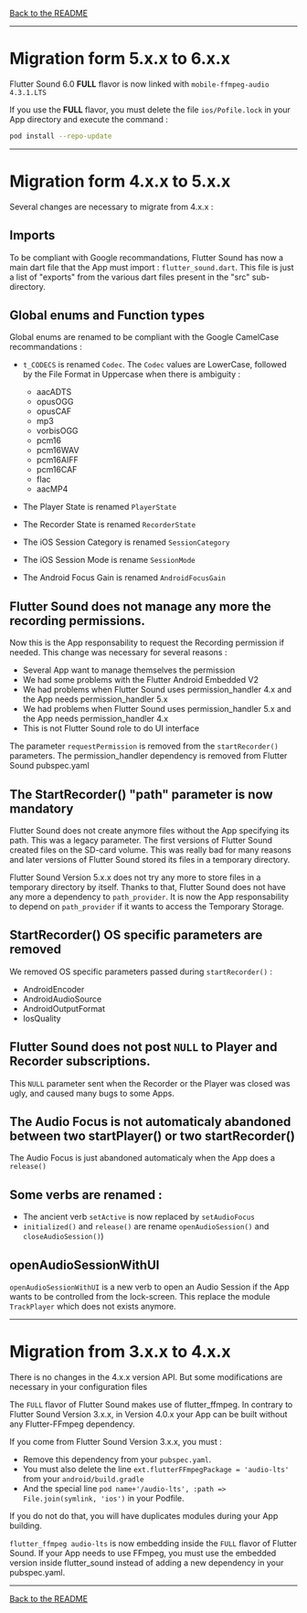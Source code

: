 [Back to the README](../README.md#migration-guides)

-----------------------------------------------------------------------------------------------------------------------

# Migration form 5.x.x to 6.x.x

Flutter Sound 6.0 **FULL** flavor is now linked with `mobile-ffmpeg-audio 4.3.1.LTS`

If you use the **FULL** flavor, you must delete the file `ios/Pofile.lock` in your App directory and execute the command :
``` sh
pod install --repo-update
```

-----------------------------------------------------------------------------------------------------------------------

# Migration form 4.x.x to 5.x.x

Several changes are necessary to migrate from 4.x.x :

## Imports

To be compliant with Google recommandations, Flutter Sound has now a main dart file that the App must import : `flutter_sound.dart`.
This file is just a list of "exports" from the various dart files present in the "src" sub-directory.


## Global enums and Function types

Global enums are renamed to be compliant with the Google CamelCase recommandations :

- `t_CODECS` is renamed `Codec`.
The `Codec` values are LowerCase, followed by the File Format in Uppercase when there is ambiguity :
   - aacADTS
   - opusOGG
   - opusCAF
   - mp3
   - vorbisOGG
   - pcm16
   - pcm16WAV
   - pcm16AIFF
   - pcm16CAF
   - flac
   - aacMP4

- The Player State is renamed `PlayerState`
- The Recorder State is renamed `RecorderState`
- The iOS Session Category is renamed `SessionCategory`
- The iOS Session Mode is rename `SessionMode`
- The Android Focus Gain is renamed `AndroidFocusGain`

## Flutter Sound does not manage any more the recording permissions.

Now this is the App responsability to request the Recording permission if needed. This change was necessary for several reasons :

- Several App want to manage themselves the permission
- We had some problems with the Flutter Android Embedded V2
- We had problems when Flutter Sound uses permission_handler 4.x and the App needs permission_handler 5.x
- We had problems when Flutter Sound uses permission_handler 5.x and the App needs permission_handler 4.x
- This is not Flutter Sound role to do UI interface

The parameter `requestPermission` is removed from the `startRecorder()` parameters.
The permission_handler dependency is removed from Flutter Sound pubspec.yaml


## The StartRecorder() **"path"** parameter is now mandatory

Flutter Sound does not create anymore files without the App specifying its path.
This was a legacy parameter. The first versions of Flutter Sound created files on the SD-card volume.
This was really bad for many reasons and later versions of Flutter Sound stored its files in a temporary directory.

Flutter Sound Version 5.x.x does not try any more to store files in a temporary directory by itself. Thanks to that, Flutter Sound does not have any more a dependency to `path_provider`. It is now the App responsability to depend on `path_provider` if it wants to access the Temporary Storage.

## StartRecorder() OS specific parameters are removed

We removed OS specific parameters passed during `startRecorder()` :

- AndroidEncoder
- AndroidAudioSource
- AndroidOutputFormat
- IosQuality

## Flutter Sound does not post `NULL` to Player and Recorder subscriptions.

This `NULL` parameter sent when the Recorder or the Player was closed was ugly, and caused many bugs to some Apps.

##  The Audio Focus is not automaticaly abandoned between two startPlayer() or two startRecorder()

The Audio Focus is just abandoned automaticaly when the App does a ```release()```

## Some verbs are renamed :

- The ancient verb `setActive` is now replaced by `setAudioFocus`
- `initialized()` and `release()` are rename `openAudioSession()` and `closeAudioSession()`)

## openAudioSessionWithUI

`openAudioSessionWithUI` is a new verb to open an Audio Session if the App wants to be controlled from the lock-screen. This replace the module `TrackPlayer` which does not exists anymore.

-----------------------------------------------------------------------------------------------------------------------------

# Migration from 3.x.x to 4.x.x

There is no changes in the 4.x.x version API.
But some modifications are necessary in your configuration files

The `FULL` flavor of Flutter Sound makes use of flutter_ffmpeg. In contrary to Flutter Sound Version 3.x.x, in Version 4.0.x your App can be built without any Flutter-FFmpeg dependency.

If you come from Flutter Sound Version 3.x.x, you must :

- Remove this dependency from your ```pubspec.yaml```.
- You must also delete the line ```ext.flutterFFmpegPackage = 'audio-lts'``` from your ```android/build.gradle```
- And the special line ```pod name+'/audio-lts', :path => File.join(symlink, 'ios')``` in your Podfile.

If you do not do that, you will have duplicates modules during your App building.

```flutter_ffmpeg audio-lts``` is now embedding inside the `FULL` flavor of Flutter Sound. If your App needs to use FFmpeg, you must use the embedded version inside flutter_sound
instead of adding a new dependency in your pubspec.yaml.

-----------------------------------------------------------------------------------------------------------------------------------------------------------------------------------


[Back to the README](../README.md#migration-guides)
